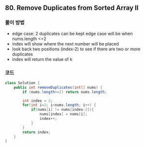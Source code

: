 ## 80. Remove Duplicates from Sorted Array II

### 풀이 방법
- edge case: 2 duplicates can be kept edge case will be when nums.length <=2
- index will show where the next number will be placed
- look back two positions (index-2) to see if there are two or more duplicates
- index will return the value of k

### 코드
```java
class Solution {
    public int removeDuplicates(int[] nums) {
        if (nums.length<=2) return nums.length;

        int index = 2;
        for(int i=2; i<nums.length; i++) {
            if(nums[i] != nums[index-2]){
                nums[index] = nums[i];
                index++;
            }
        }
        return index;
    }
}
```